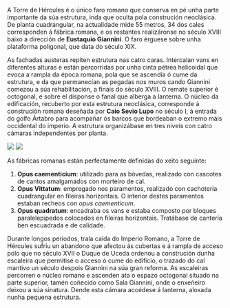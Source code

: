 A Torre de Hércules é o único faro romano que conserva en pé unha parte importante da súa estrutura, inda que oculta pola construción neoclásica. De planta cuadrangular, na actualidade mide 55 metros, 34 dos cales corresponden á fábrica romana, e os restantes realizáronse no século XVIII baixo a dirección de **Eustaquio Giannini**. O faro érguese sobre unha plataforma poligonal, que data do século XIX.

As fachadas austeras repiten estrutura nas catro caras. Intercalan vans en diferentes alturas e están percorridas por unha cinta pétrea helicoidal que evoca a rampla da época romana, pola que se ascendía ó cume da estrutura, e da que permanecían as pegadas nos muros cando Giannini comezou a súa rehabilitación, a finais do século XVIII. O remate superior é octogonal, e sobre el
disponse o fanal que alberga a lanterna. O núcleo da edificación, recuberto por esta estrutura neoclásica, corresponde á construción romana deseñada por **Caio Sevio Lupo** no século I, á entrada
do golfo Ártabro para acompañar ós barcos que bordeaban o extremo máis occidental do imperio. A estrutura organizábase en tres niveis con catro cámaras independentes por planta.

<div class="photoset-grid" data-layout="2">
<a href="http://ciav.s3.amazonaws.com/img/_DSC3318.jpg" class="fresco" data-fresco-group="article" data-fresco-caption=""><img src="http://ciav.s3.amazonaws.com/img/_DSC3318.jpg"></a>
<a href="http://ciav.s3.amazonaws.com/img/_DSC3308-2.jpg" class="fresco" data-fresco-group="article" data-fresco-caption=""><img src="http://ciav.s3.amazonaws.com/img/_DSC3308-2.jpg"></a>
</div>


As fábricas romanas están perfectamente definidas do xeito seguinte:

1. **Opus caementicium**: utilizado para as bóvedas, realizado con cascotes de cantos amalgamados con morteiro de cal.
2. **Opus Vittatum**: empregado nos paramentos, realizado con cachotería cuadrangular en fileiras horizontais. O interior destes paramentos estaban recheos con *opus caementicum*.
3. **Opus quadratum**: encadraba os vans e estaba composto por bloques paralelepípedos colocados en fileiras horizontais. Tratábase de cantería ben escuadrada e de calidade.

Durante longos períodos, trala caída do Imperio Romano, a Torre de Hércules sufriu un abandono que afectou ás cubertas e á rampla de acceso polo que no século XVII o Duque de Uceda ordenou a construción dunha escaleira que permitise o acceso ó cume do edificio, o trazado do cal mantivo un século despois Giannini na súa gran reforma. As escaleiras percorren o núcleo romano e ascenden ata o espazo octogonal situado na parte superior, tamén coñecido como Sala Giannini, onde o enxeñeiro deixou a súa sinatura. Dende esta cámara accédese á lanterna, aloxada nunha pequena estrutura.
